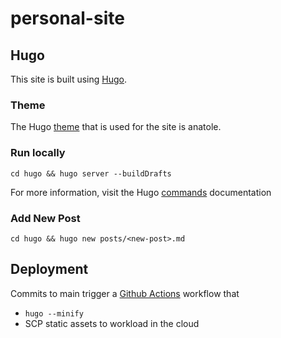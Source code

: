 # personal-site

## Hugo

This site is built using [Hugo].

### Theme

The Hugo [theme] that is used for the site is anatole.

### Run locally

`cd hugo && hugo server --buildDrafts`

For more information, visit the Hugo [commands] documentation

### Add New Post

`cd hugo && hugo new posts/<new-post>.md`

## Deployment

Commits to main trigger a [Github Actions] workflow that

* `hugo --minify`
* SCP static assets to workload in the cloud

[hugo]: https://gohugo.io/
[theme]: https://github.com/lxndrblz/anatole/wiki/1%EF%B8%8F%E2%83%A3-Essential-Steps
[github actions]: https://docs.github.com/en/actions
[commands]: https://gohugo.io/commands/hugo/
